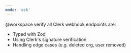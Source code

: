 ```yaml
---
mode: 'ask'
---
```

@workspace verify all Clerk webhook endpoints are:
- Typed with Zod
- Using Clerk's signature verification
- Handling edge cases (e.g. deleted org, user removed)
